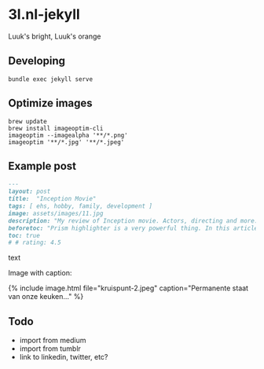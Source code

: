 # 3l.nl-jekyll
Luuk's bright, Luuk's orange

## Developing

```
bundle exec jekyll serve
```

## Optimize images

```
brew update
brew install imageoptim-cli
imageoptim --imagealpha '**/*.png'
imageoptim '**/*.jpg' '**/*.jpeg'
```

## Example post

```md
---
layout: post
title:  "Inception Movie"
tags: [ ehs, hobby, family, development ]
image: assets/images/11.jpg
description: "My review of Inception movie. Actors, directing and more."
beforetoc: "Prism highlighter is a very powerful thing. In this article I'm going to show you what you can actually do with it, some tricks and tips while editing your post. Tocs is also enabled as you can see in summary."
toc: true
# # rating: 4.5
```

text

Image with caption:

{% include image.html file="kruispunt-2.jpeg" caption="Permanente staat van onze keuken..." %}

## Todo

- import from medium
- import from tumblr
- link to linkedin, twitter, etc?
